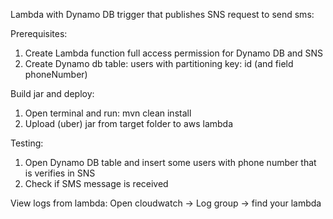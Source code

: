 Lambda with Dynamo DB trigger that publishes SNS request to send sms:

Prerequisites: 
1. Create Lambda function full access permission for Dynamo DB and SNS
4. Create Dynamo db table: users with partitioning key: id (and field phoneNumber)

Build jar and deploy:
1. Open terminal and run: mvn clean install
2. Upload (uber) jar from target folder to aws lambda 

Testing:
1. Open Dynamo DB table and insert some users with phone number that is verifies in SNS
2. Check if SMS message is received

View logs from lambda:
Open cloudwatch -> Log group -> find your lambda